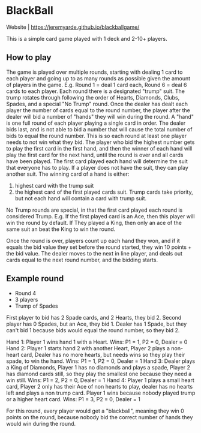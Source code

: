 # BlackBall

Website | https://jeremyarde.github.io/blackballgame/

This is a simple card game played with 1 deck and 2-10+ players.

## How to play

The game is played over multiple rounds, starting with dealing 1 card to each player and going up to as many rounds as possible given the amount of players in the game. 
  E.g. Round 1 = deal 1 card each, Round 6 = deal 6 cards to each player. 
Each round there is a designated "trump" suit. The trump rotates through following the order of Hearts, Diamonds, Clubs, Spades, and a special "No Trump" round.
Once the dealer has dealt each player the number of cards equal to the round number, the player after the dealer will bid a number of "hands" they will win during the round. 
A "hand" is one full round of each player playing a single card in order.
The dealer bids last, and is not able to bid a number that will cause the total number of bids to equal the round number. This is so each round at least one player needs to not win what they bid.
The player who bid the highest number gets to play the first card in the first hand, and then the winner of each hand will play the first card for the next hand, until the round is over and all cards have been played.
The first card played each hand will determine the suit that everyone has to play. If a player does not have the suit, they can play another suit.
The winning card of a hand is either:
  1) highest card with the trump suit
  2) the highest card of the first played cards suit.
Trump cards take priority, but not each hand will contain a card with trump suit.

No Trump rounds are special, in that the first card played each round is considered Trump. 
E.g. If the first played card is an Ace, then this player will win the round by default. If They played a King, then only an ace of the same suit an beat the King to win the round.

Once the round is over, players count up each hand they won, and if it equals the bid value they set before the round started, they win 10 points + the bid value.
The dealer moves to the next in line player, and deals out cards equal to the next round number, and the bidding starts.

## Example round

- Round 4
- 3 players
- Trump of Spades

First player to bid has 2 Spade cards, and 2 Hearts, they bid 2.
Second player has 0 Spades, but an Ace, they bid 1.
Dealer has 1 Spade, but they can't bid 1 because bids would equal the round number, so they bid 2.

Hand 1: Player 1 wins hand 1 with a Heart.
  Wins: P1 = 1, P2 = 0, Dealer = 0
Hand 2: Player 1 starts hand 2 with another Heart, Player 2 plays a non-heart card, Dealer has no more hearts, but needs wins so they play their spade, to win the hand.
  Wins: P1 = 1, P2 = 0, Dealer = 1
Hand 3: Dealer plays a King of Diamonds, Player 1 has no diamonds and plays a spade, Player 2 has diamond cards still, so they play the smallest one because they need a win still.
  Wins: P1 = 2, P2 = 0, Dealer = 1
Hand 4: Player 1 plays a small heart card, Player 2 only has their Ace of non hearts to play, dealer has no hearts left and plays a non trump card. Player 1 wins because nobody played trump or a higher heart card.
  Wins: P1 = 3, P2 = 0, Dealer = 1

For this round, every player would get a "blackball", meaning they win 0 points on the round, because nobody bid the correct number of hands they would win during the round.


